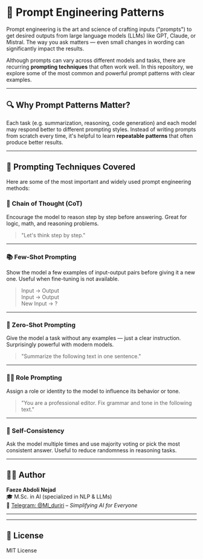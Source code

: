 # 🧠 Prompt Engineering Patterns

Prompt engineering is the art and science of crafting inputs ("prompts") to get desired outputs from large language models (LLMs) like GPT, Claude, or Mistral. The way you ask matters — even small changes in wording can significantly impact the results.

Although prompts can vary across different models and tasks, there are recurring **prompting techniques** that often work well. In this repository, we explore some of the most common and powerful prompt patterns with clear examples.

---

## 🔍 Why Prompt Patterns Matter?

Each task (e.g. summarization, reasoning, code generation) and each model may respond better to different prompting styles. Instead of writing prompts from scratch every time, it's helpful to learn **repeatable patterns** that often produce better results.

---

## 🧰 Prompting Techniques Covered

Here are some of the most important and widely used prompt engineering methods:

### 🧠 Chain of Thought (CoT)
Encourage the model to reason step by step before answering. Great for logic, math, and reasoning problems.

> "Let's think step by step."

---

### 📚 Few-Shot Prompting
Show the model a few examples of input-output pairs before giving it a new one. Useful when fine-tuning is not available.

> Input → Output  
> Input → Output  
> New Input → ?

---

### 🎯 Zero-Shot Prompting
Give the model a task without any examples — just a clear instruction. Surprisingly powerful with modern models.

> "Summarize the following text in one sentence."

---

### 🧑‍🏫 Role Prompting
Assign a role or identity to the model to influence its behavior or tone.

> "You are a professional editor. Fix grammar and tone in the following text."

---

### 🔁 Self-Consistency
Ask the model multiple times and use majority voting or pick the most consistent answer. Useful to reduce randomness in reasoning tasks.

---

## 🙋‍♀️ Author

**Faeze Abdoli Nejad**  
🎓 M.Sc. in AI (specialized in NLP & LLMs)  
📢 [Telegram: @Ml_duriri](https://t.me/Ml_duriri) – *Simplifying AI for Everyone*

---

---

## 📄 License

MIT License
